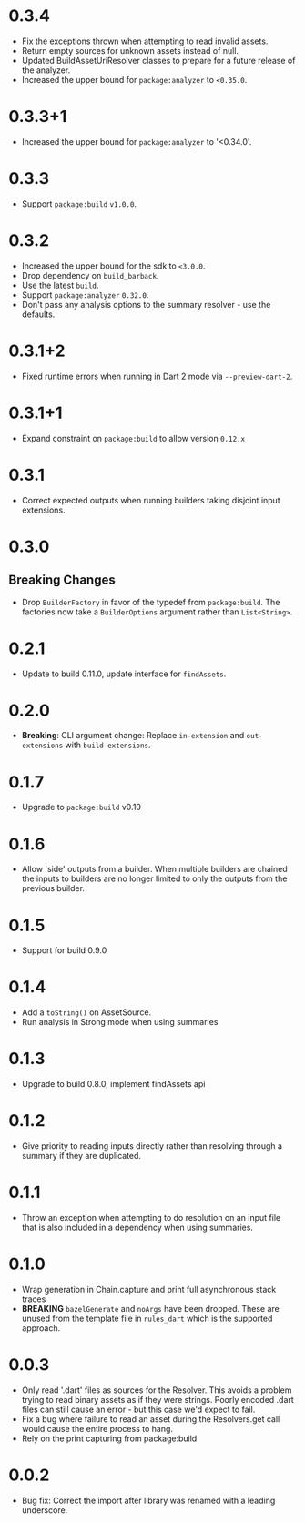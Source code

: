 # 0.3.4

- Fix the exceptions thrown when attempting to read invalid assets.
- Return empty sources for unknown assets instead of null.
- Updated BuildAssetUriResolver classes to prepare for a future release of the
  analyzer.
- Increased the upper bound for `package:analyzer` to `<0.35.0`.

# 0.3.3+1

- Increased the upper bound for `package:analyzer` to '<0.34.0'.

# 0.3.3

- Support `package:build` `v1.0.0`.

# 0.3.2

- Increased the upper bound for the sdk to `<3.0.0`.
- Drop dependency on `build_barback`.
- Use the latest `build`.
- Support `package:analyzer` `0.32.0`.
- Don't pass any analysis options to the summary resolver - use the defaults.

# 0.3.1+2

- Fixed runtime errors when running in Dart 2 mode via `--preview-dart-2`.

# 0.3.1+1

- Expand constraint on `package:build` to allow version `0.12.x`

# 0.3.1

- Correct expected outputs when running builders taking disjoint input
  extensions.

# 0.3.0

## Breaking Changes

- Drop `BuilderFactory` in favor of the typedef from `package:build`. The
  factories now take a `BuilderOptions` argument rather than `List<String>`.

# 0.2.1

- Update to build 0.11.0, update interface for `findAssets`.

# 0.2.0

- **Breaking**: CLI argument change: Replace `in-extension` and `out-extensions`
  with `build-extensions`.

# 0.1.7

- Upgrade to `package:build` v0.10

# 0.1.6

- Allow 'side' outputs from a builder. When multiple builders are chained the
  inputs to builders are no longer limited to only the outputs from the previous
  builder.

# 0.1.5

- Support for build 0.9.0

# 0.1.4

- Add a `toString()` on AssetSource.
- Run analysis in Strong mode when using summaries

# 0.1.3

- Upgrade to build 0.8.0, implement findAssets api

# 0.1.2

- Give priority to reading inputs directly rather than resolving through a
  summary if they are duplicated.

# 0.1.1

- Throw an exception when attempting to do resolution on an input file that is
  also included in a dependency when using summaries.

# 0.1.0

- Wrap generation in Chain.capture and print full asynchronous stack traces
- **BREAKING** `bazelGenerate` and `noArgs` have been dropped. These are unused
  from the template file in `rules_dart` which is the supported approach.

# 0.0.3

- Only read '.dart' files as sources for the Resolver. This avoids a problem
  trying to read binary assets as if they were strings. Poorly encoded .dart
  files can still cause an error - but this case we'd expect to fail.
- Fix a bug where failure to read an asset during the Resolvers.get call would
  cause the entire process to hang.
- Rely on the print capturing from package:build

# 0.0.2

- Bug fix: Correct the import after library was renamed with a leading
  underscore.
